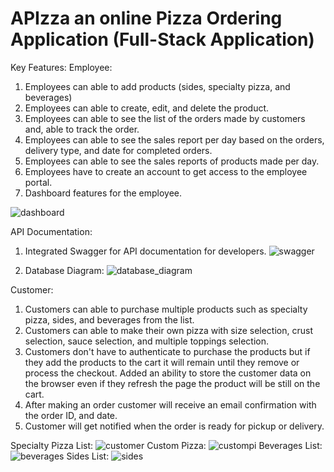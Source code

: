 # APIzza an online Pizza Ordering Application (Full-Stack Application)

Key Features:
Employee:
1. Employees can able to add products (sides, specialty pizza, and beverages)
2. Employees can able to create, edit, and delete the product.
3. Employees can able to see the list of the orders made by customers and, able to track the order.
4. Employees can able to see the sales report per day based on the orders, delivery type, and date for completed orders.
5. Employees can able to see the sales reports of products made per day.
6. Employees have to create an account to get access to the employee portal.
7. Dashboard features for the employee.

![dashboard](https://github.com/subbat9710/APIzza/assets/25064570/348d7e03-a554-4b8f-ba24-b6f177fa304b)

API Documentation:
1. Integrated Swagger for API documentation for developers.
![swagger](https://github.com/subbat9710/APIzza/assets/25064570/6dbb3d74-3e3e-4ffd-97af-b0eed82a7b40)

2. Database Diagram:
![database_diagram](https://github.com/subbat9710/APIzza/assets/25064570/d5b56fcc-3b59-4a29-8974-46e06af3b9a5)

Customer:
1. Customers can able to purchase multiple products such as specialty pizza, sides, and beverages from the list.
2. Customers can able to make their own pizza with size selection, crust selection, sauce selection, and multiple toppings selection.
3. Customers don't have to authenticate to purchase the products but if they add the products to the cart it will remain until they remove or process the checkout. Added an ability to store the customer data on the browser even if they refresh the page the product will be still on the cart.
4. After making an order customer will receive an email confirmation with the order ID, and date.
5. Customer will get notified when the order is ready for pickup or delivery.

Specialty Pizza List:
![customer](https://github.com/subbat9710/APIzza/assets/25064570/cd54cd2f-12ba-4818-b242-8fe2bf53d5c1)
Custom Pizza:
![custompi](https://github.com/subbat9710/APIzza/assets/25064570/53a004f7-d88d-4887-a3ee-fd3d62c1fdfc)
Beverages List:
![beverages](https://github.com/subbat9710/APIzza/assets/25064570/9282f6ae-e431-4114-bb6d-7575135d57bb)
Sides List:
![sides](https://github.com/subbat9710/APIzza/assets/25064570/21b8dc35-7a6c-4f0f-b9f6-b655dabfaf83)
